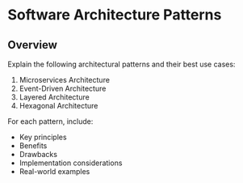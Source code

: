 # Software Architecture Patterns

## Overview
Explain the following architectural patterns and their best use cases:

1. Microservices Architecture
2. Event-Driven Architecture
3. Layered Architecture
4. Hexagonal Architecture

For each pattern, include:
- Key principles
- Benefits
- Drawbacks
- Implementation considerations
- Real-world examples 